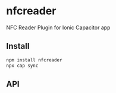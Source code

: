 # nfcreader

NFC Reader Plugin for Ionic Capacitor app

## Install

```bash
npm install nfcreader
npx cap sync
```

## API

<docgen-index></docgen-index>

<docgen-api>
<!-- run docgen to generate docs from the source -->
<!-- More info: https://github.com/ionic-team/capacitor-docgen -->
</docgen-api>
